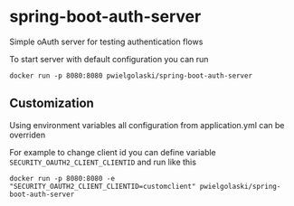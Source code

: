 # spring-boot-auth-server
Simple oAuth server for testing authentication flows

To start server with default configuration you can run

```
docker run -p 8080:8080 pwielgolaski/spring-boot-auth-server
```

## Customization
Using environment variables all configuration from application.yml can be overriden

For example to change client id you can define variable `SECURITY_OAUTH2_CLIENT_CLIENTID` and run like this
```
docker run -p 8080:8080 -e "SECURITY_OAUTH2_CLIENT_CLIENTID=customclient" pwielgolaski/spring-boot-auth-server
```





